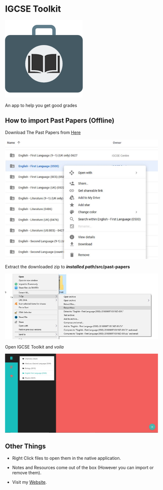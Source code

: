 # IGCSE Toolkit



![Logo](readme/logo.png)



An app to help you get good grades

## How to import Past Papers (Offline)

Download The Past Papers from [Here](https://drive.google.com/drive/folders/0BzumkDfi9230dlpvM0hzUWJKbnc)

![IGCSE Center Website](./readme/download.JPG)



Extract the downloaded zip to __*installed path*/src/past-papers__

![Extract](readme\extract.JPG)



Open IGCSE Toolkit and *voila*

![Final](readme/final.JPG)



## Other Things

- Right Click files to open them in the native application.
- Notes and Resources come out of the box (However you can import or remove them).

- Visit my [Website](https://thecomputerm.github.io/).











